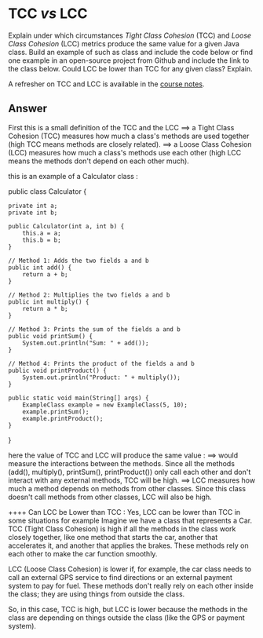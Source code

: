 # TCC *vs* LCC

Explain under which circumstances *Tight Class Cohesion* (TCC) and *Loose Class Cohesion* (LCC) metrics produce the same value for a given Java class. Build an example of such as class and include the code below or find one example in an open-source project from Github and include the link to the class below. Could LCC be lower than TCC for any given class? Explain.

A refresher on TCC and LCC is available in the [course notes](https://oscarlvp.github.io/vandv-classes/#cohesion-graph).

## Answer

  First this is a small definition of the TCC and the LCC 
 ==> a Tight Class Cohesion (TCC) measures how much a class's methods are used together (high TCC means methods are closely related).
 ==> a Loose Class Cohesion (LCC) measures how much a class's methods use each other (high LCC means the methods don't depend on each other much).
 
this is an example of a Calculator class :

public class Calculator {

    private int a;
    private int b;

    public Calculator(int a, int b) {
        this.a = a;
        this.b = b;
    }

    // Method 1: Adds the two fields a and b 
    public int add() {
        return a + b;
    }

    // Method 2: Multiplies the two fields a and b
    public int multiply() {
        return a * b;
    }

    // Method 3: Prints the sum of the fields a and b
    public void printSum() {
        System.out.println("Sum: " + add());
    }

    // Method 4: Prints the product of the fields a and b
    public void printProduct() {
        System.out.println("Product: " + multiply());
    }

    public static void main(String[] args) {
        ExampleClass example = new ExampleClass(5, 10);
        example.printSum();
        example.printProduct();
    }
}

here the value of TCC and LCC will produce the same value : 
  ==> would measure the interactions between the methods. Since all the methods (add(), multiply(), printSum(), printProduct()) only call each other and don't interact with any external methods, TCC will be high.
  ==> LCC measures how much a method depends on methods from other classes. Since this class doesn't call methods from other classes, LCC will also be high.

 ++++ Can LCC be Lower than TCC :
Yes, LCC can be lower than TCC in some situations 
 for example Imagine we have a class that represents a Car.
TCC (Tight Class Cohesion) is high if all the methods in the class work closely together, like one method that starts the car, another that accelerates it, and another that applies the brakes. These methods rely on each other to make the car function smoothly.

LCC (Loose Class Cohesion) is lower if, for example, the car class needs to call an external GPS service to find directions or an external payment system to pay for fuel. These methods don't really rely on each other inside the class; they are using things from outside the class.

So, in this case, TCC is high, but LCC is lower because the methods in the class are depending on things outside the class (like the GPS or payment system).



